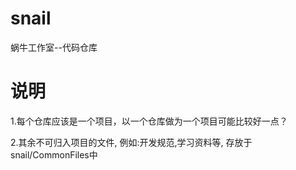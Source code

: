 # snail
蜗牛工作室--代码仓库

# 说明
1.每个仓库应该是一个项目，以一个仓库做为一个项目可能比较好一点？

2.其余不可归入项目的文件, 例如:开发规范,学习资料等, 存放于snail/CommonFiles中

